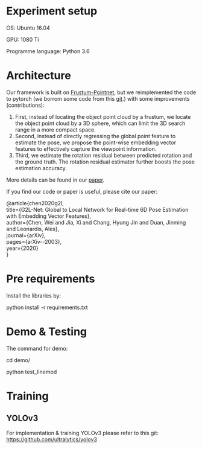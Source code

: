 
# Experiment setup

OS: Ubuntu 16.04

GPU: 1080 Ti

Programme language: Python 3.6


# Architecture
Our framework is built on [Frustum-Pointnet](https://github.com/charlesq34/frustum-pointnets), but we reimplemented the code to pytorch (we borrom some code from this [git](https://github.com/fxia22/pointnet.pytorch).) with some improvements (contributions):   
1. First, instead of locating the object point cloud by a frustum, we locate the object point cloud by a 3D sphere, which can limit the 3D search range in a more compact space.   
2. Second, instead of directly regressing the global point feature to estimate the pose, we propose the point-wise embedding vector features to effectively capture the viewpoint information.  
3. Third, we estimate the rotation residual between predicted rotation and the ground truth. The rotation residual estimator further boosts the pose estimation accuracy.

More details can be found in our [paper](https://arxiv.org/abs/2003.11089).

If you find our code or paper is useful, please cite our paper:

@article{chen2020g2l,<br>
  title={G2L-Net: Global to Local Network for Real-time 6D Pose Estimation with Embedding Vector Features},<br>
  author={Chen, Wei and Jia, Xi and Chang, Hyung Jin and Duan, Jinming and Leonardis, Ales},<br>
  journal={arXiv},<br>
  pages={arXiv--2003},<br>
  year={2020}<br>
}<br>

# Pre requirements
Install the libraries by:

python install -r requirements.txt

# Demo & Testing
The command for demo:

cd demo/

python test_linemod

# Training
## YOLOv3
For implementation & training YOLOv3 please refer to this git: https://github.com/ultralytics/yolov3


